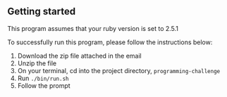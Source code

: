 ## Getting started
This program assumes that your ruby version is set to 2.5.1

To successfully run this program, please follow the instructions below:
1. Download the zip file attached in the email
1. Unzip the file
1. On your terminal, cd into the project directory, `programming-challenge`
1. Run `./bin/run.sh`
1. Follow the prompt

